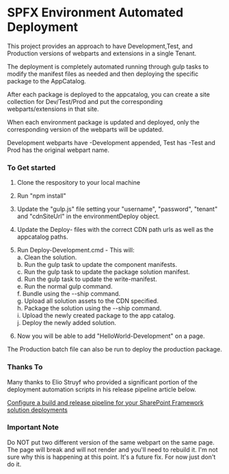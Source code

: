 # SPFX Environment Automated Deployment

This project provides an approach to have Development,Test, and Production versions of webparts and extensions in a single Tenant.

The deployment is completely automated running through gulp tasks to modify the manifest files as needed and then deploying the specific package to the AppCatalog.

After each package is deployed to the appcatalog, you can create a site collection for Dev/Test/Prod and put the corresponding webparts/extensions in that site.

When each environment package is updated and deployed, only the corresponding version of the webparts will be updated.

Development webparts have -Development appended, Test has -Test and Prod has the original webpart name.


### To Get started

1.  Clone the respository to your local machine
2.  Run "npm install"
3.  Update the "gulp.js" file setting your "username", "password", "tenant" and "cdnSiteUrl" in the environmentDeploy object.
4.  Update the Deploy- files with the correct CDN path urls as well as the appcatalog paths.
5.  Run Deploy-Development.cmd
        - This will:<br />
            a.  Clean the solution.<br />
            b.  Run the gulp task to update the component manifests.<br />
            c.  Run the gulp task to update the package solution manifest.<br />
            d.  Run the gulp task to update the write-manifest.<br />
            e.  Run the normal gulp command.<br />
            f.  Bundle using the --ship command.<br />
            g.  Upload all solution assets to the CDN specified.<br />
            h.  Package the solution using the --ship command.<br />
            i.  Upload the newly created package to the app catalog.<br />
            j.  Deploy the newly added solution.<br />

6.  Now you will be able to add "HelloWorld-Development" on a page.  

The Production batch file can also be run to deploy the production package.

### Thanks To

Many thanks to Elio Struyf who provided a significant portion of the deployment automation scripts in his release pipeline article below.

[Configure a build and release pipeline for your SharePoint Framework solution deployments](https://www.eliostruyf.com/configure-a-build-and-release-pipeline-for-your-sharepoint-framework-solution-deployments//)



### Important Note

Do NOT put two different version of the same webpart on the same page.  The page will break and will not render and you'll need to rebuild it.  I'm not sure why this is happening at this point.  It's a future fix.  For now just don't do it.